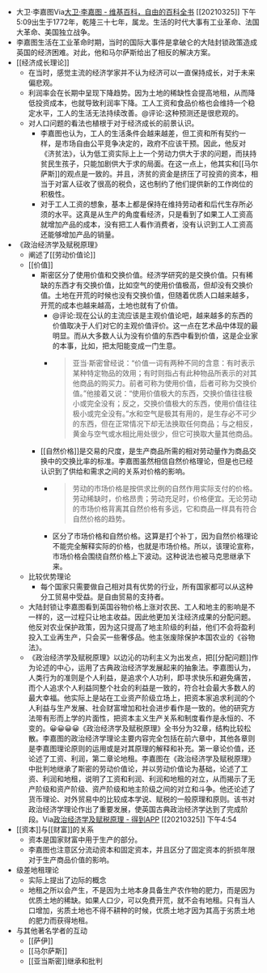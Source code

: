 - 大卫·李嘉图Via[大卫·李嘉图 - 维基百科，自由的百科全书](https://zh.wikipedia.org/wiki/%E5%A4%A7%E5%8D%AB%C2%B7%E6%9D%8E%E5%98%89%E5%9B%BE) [[20210325]] 下午5:09出生于1772年，乾隆三十七年，属龙。生活的时代大事有工业革命、法国大革命、美国独立战争。
- 李嘉图生活在工业革命时期，当时的国际大事件是拿破仑的大陆封锁政策造成英国的经济困难。对此，他和马尔萨斯给出了相反的解决方案。
- [[经济成长理论]]
    - 在当时，感觉主流的经济学家并不认为经济可以一直保持成长，对于未来偏悲观。
    - 利润率会在长期中呈现下降趋势。因为土地的稀缺性会提高地租，从而降低投资成本，也就导致利润率下降。工人工资和食品价格也会维持一个稳定水平，工人的生活无法持续改善。@评论:这种预测还是很悲观的。 
    - 对人口问题的看法也植根于对于经济成长的前景认识。
        - 李嘉图也认为，工人的生活条件会越来越差，但工资和所有契约一样，是市场自由公平竞争决定的，政府不应该干预。因此，他反对《济贫法》，认为低工资实际上上一个劳动力供大于求的问题，而扶持贫民生孩子，只能加剧供大于求的局面。在这一点上，他其实和[[马尔萨斯]]的观点是一致的。并且，济贫的资金是挤压了可投资的资本，相当于对富人征收了很高的税负，这也制约了他们提供新的工作岗位的积极性。
        - 对于工人工资的想象，基本上都是保持在维持劳动者和后代生存所必须的水平。这真是从生产的角度看经济，只是看到了如果工人工资高就增加产品的成本，没有把工人看作消费者，没有认识到工人工资高还能够增加产品的销量。
- 《政治经济学及赋税原理》
    - 阐述了[[劳动价值论]]
    - [[价值]]
        - 斯密区分了使用价值和交换价值。经济学研究的是交换价值。只有稀缺的东西才有交换价值，比如空气的使用价值极高，但却没有交换价值。土地在开荒的时候也没有交换价值，但随着优质人口越来越多，开荒的成本也越来越高，土地也就有了价值。
            - @评论:现在公认的主流应该是主观价值论吧，越来越多的东西的价值取决于人们对它的主观价值评价。这一点在艺术品中体现的最明显。而从大多数人认为没有价值的东西中看到价值，这是企业家的本事，比如，把太阳能变成一门生意。
            - > 亚当·斯密曾经说：“价值一词有两种不同的含意：有时表示某种特定物品的效用；有时则指占有此种物品所表示的对其他商品的购买力。前者可称为使用价值，后者可称为交换价值。”他接着又说：“使用价值极大的东西，交换价值往往极小或完全没有；反之，交换价值极大的东西，使用价值往往极小或完全没有。”水和空气是极其有用的，是生存必不可少的东西，但在正常情况下却无法换取任何商品；与之相反，黄金与空气或水相比用处很少，但它可换取大量其他商品。
        - [[自然价格]]是交易的尺度，是生产商品所需的相对劳动量作为商品交换中的交换比率的标准。李嘉图虽然相信自然价格理论，但是也已经认识到了供给和需求之间的关系对价格的影响。
            - > 劳动的市场价格是按供求比例的自然作用实际支付的价格。劳动稀缺时，价格昂贵；劳动充足时，价格便宜。无论劳动的市场价格背离其自然价格有多远，它和商品一样具有符合自然价格的趋势。
            - 区分了市场价格和自然价格。这算是打个补丁，因为自然价格理论不能完全解释实际的价格，也就是市场价格。所以，该理论宣称，市场价格会围绕自然价格上下波动。这种说法也被马克思继承下来。
    - 比较优势理论
        - 每个国家只需要做自己相对具有优势的行业，所有国家都可以从这种分工贸易中受益。是自由贸易的支持者。
    - 大陆封锁让李嘉图看到英国谷物价格上涨对农民、工人和地主的影响是不一样的，这一过程只让地主收益。因此他更加关注经济成果的分配问题。他反对农业保护政策，因为这只提高了地主阶级的利益，他们不会将盈利投入工业再生产，只会买一些奢侈品。他主张废除保护本国农业的《谷物法》。
    - 《政治经济学及赋税原理》以边沁的功利主义为出发点，把[[分配问题]]作为论述的中心，运用了古典政治经济学发展起来的抽象法。李嘉图认为，人类行为的准则是个人利益，是追求个人功利，即寻求快乐和避免痛苦，而个人追求个人利益同整个社会的利益是一致的，符合社会最大多数人的最大幸福。他实际上是站在工业资产阶级立场上，把资本家追求利润的个人利益与生产发展、社会财富增加和社会进步看作是一致的。他的研究方法带有形而上学的片面性，把资本主义生产关系和制度看作是永恒的、不变的。😀😀😀😀《政治经济学及赋税原理》全书分为32章，结构比较松散。李嘉图的政治经济学理论主要内容完全包括在前六章中，其他各章则是李嘉图理论原则的运用或是对其原理的解释和补充。第一章论价值，还论述了工资、利润，第二章论地租。李嘉图在《政治经济学及赋税原理》中批判地继承了斯密的劳动价值论，并以劳动价值论为基础，论述了工资、利润和地租，说明了工资和利润、利润和地租的对立，从而揭示了无产阶级和资产阶级、资产阶级和地主阶级之间的对立和斗争。他还论述了货币理论、对外贸易中的比较成本学说、赋税的一般原理和原则。该书对政治经济学理论作出了重要发展，使英国古典政治经济学达到了完成阶段。Via[政治经济学及赋税原理 - 得到APP](https://www.dedao.cn/ebook/rJRdy1qe4xAVBgZrvdGmz8ykaop6QWXnqqwEJnD7LR51qb2KY9NPMXOljVa28m5K) [[20210325]] 下午4:54
- [[资本]]与[[财富]]的关系
    - 资本是国家财富中用于生产的部分。
    - 李嘉图也注意区分流动资本和固定资本，并且区分了固定资本的折损年限对于生产商品价值的影响。
- 级差地租理论
    - 实际上提出了边际的概念
    - 地租之所以会产生，不是因为土地本身具备生产农作物的肥力，而是因为优质土地的稀缺。如果人口少，可以免费开荒，就不会有地租。只有当人口增加，劣质土地也不得不耕种的时候，优质土地才因为其高于劣质土地的肥力而获得地租。
- 与其他著名学者的互动
    - [[萨伊]]
    - [[马尔萨斯]]
    - [[亚当斯密]]继承和批判
